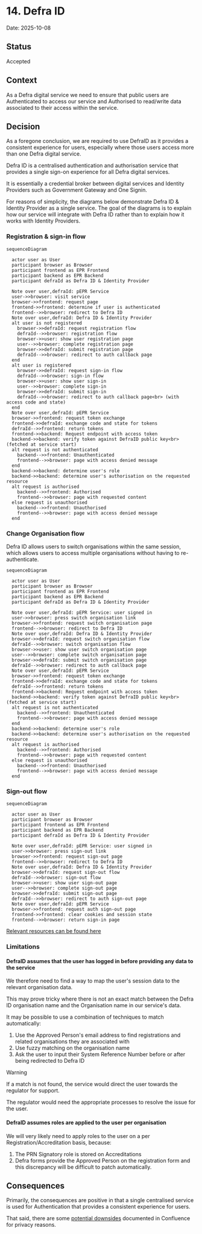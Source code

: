 # 14. Defra ID

Date: 2025-10-08

## Status

Accepted

## Context

As a Defra digital service we need to ensure that public users are Authenticated to access our service
and Authorised to read/write data associated to their access within the service.

## Decision

As a foregone conclusion, we are required to use DefraID as it provides a consistent experience for users,
especially where those users access more than one Defra digital service.

Defra ID is a centralised authentication and authorisation service that provides a single sign-on experience for all Defra digital services.

It is essentially a credential broker between digital services and Identity Providers such as Government Gateway and One Signin.

For reasons of simplicity, the diagrams below demonstrate Defra ID & Identity Provider as a single service.
The goal of the diagrams is to explain how our service will integrate with Defra ID rather than to explain how it works with Identity Providers.

### Registration & sign-in flow

```mermaid
sequenceDiagram

  actor user as User
  participant browser as Browser
  participant frontend as EPR Frontend
  participant backend as EPR Backend
  participant defraId as Defra ID & Identity Provider

  Note over user,defraId: pEPR Service
  user->>browser: visit service
  browser->>frontend: request page
  frontend->>frontend: determine if user is authenticated
  frontend-->>browser: redirect to Defra ID
  Note over user,defraId: Defra ID & Identity Provider
  alt user is not registered
    browser->>defraId: request registration flow
    defraId-->>browser: registration flow
    browser->>user: show user registration page
    user-->>browser: complete registration page
    browser->>defraId: submit registration page
    defraId-->>browser: redirect to auth callback page
  end
  alt user is registered
    browser->>defraId: request sign-in flow
    defraId-->>browser: sign-in flow
    browser->>user: show user sign-in
    user-->>browser: complete sign-in
    browser->>defraId: submit sign-in
    defraId-->>browser: redirect to auth callback page<br> (with access code and state)
  end
  Note over user,defraId: pEPR Service
  browser->>frontend: request token exchange
  frontend->>defraId: exchange code and state for tokens
  defraId-->>frontend: return tokens
  frontend->>backend: Request endpoint with access token
  backend->>backend: verify token against DefraID public key<br> (fetched at service start)
  alt request is not authenticated
    backend-->>frontend: Unauthenticated
    frontend-->>browser: page with access denied message
  end
  backend->>backend: determine user's role
  backend->>backend: determine user's authorisation on the requested resource
  alt request is authorised
    backend-->>frontend: Authorised
    frontend-->>browser: page with requested content
  else request is unauthorised
    backend-->>frontend: Unauthorised
    frontend-->>browser: page with access denied message
  end
```

### Change Organisation flow

Defra ID allows users to switch organisations within the same session, which allows users to access multiple organisations without having to re-authenticate.

```mermaid
sequenceDiagram

  actor user as User
  participant browser as Browser
  participant frontend as EPR Frontend
  participant backend as EPR Backend
  participant defraId as Defra ID & Identity Provider

  Note over user,defraId: pEPR Service: user signed in
  user->>browser: press switch organisation link
  browser->>frontend: request switch organisation page
  frontend-->>browser: redirect to Defra ID
  Note over user,defraId: Defra ID & Identity Provider
  browser->>defraId: request switch organisation flow
  defraId-->>browser: switch organisation flow
  browser->>user: show user switch organisation page
  user-->>browser: complete switch organisation page
  browser->>defraId: submit switch organisation page
  defraId-->>browser: redirect to auth callback page
  Note over user,defraId: pEPR Service
  browser->>frontend: request token exchange
  frontend->>defraId: exchange code and state for tokens
  defraId-->>frontend: return tokens
  frontend->>backend: Request endpoint with access token
  backend->>backend: verify token against DefraID public key<br> (fetched at service start)
  alt request is not authenticated
    backend-->>frontend: Unauthenticated
    frontend-->>browser: page with access denied message
  end
  backend->>backend: determine user's role
  backend->>backend: determine user's authorisation on the requested resource
  alt request is authorised
    backend-->>frontend: Authorised
    frontend-->>browser: page with requested content
  else request is unauthorised
    backend-->>frontend: Unauthorised
    frontend-->>browser: page with access denied message
  end
```

### Sign-out flow

```mermaid
sequenceDiagram

  actor user as User
  participant browser as Browser
  participant frontend as EPR Frontend
  participant backend as EPR Backend
  participant defraId as Defra ID & Identity Provider

  Note over user,defraId: pEPR Service: user signed in
  user->>browser: press sign-out link
  browser->>frontend: request sign-out page
  frontend-->>browser: redirect to Defra ID
  Note over user,defraId: Defra ID & Identity Provider
  browser->>defraId: request sign-out flow
  defraId-->>browser: sign-out flow
  browser->>user: show user sign-out page
  user-->>browser: complete sign-out page
  browser->>defraId: submit sign-out page
  defraId-->>browser: redirect to auth sign-out page
  Note over user,defraId: pEPR Service
  browser->>frontend: request auth sign-out page
  frontend->>frontend: clear cookies and session state
  frontend-->>browser: return sign-in page
```

[Relevant resources can be found here](https://eaflood.atlassian.net/wiki/spaces/MWR/pages/5952995350/Defra+ID)

### Limitations

#### DefraID assumes that the user has logged in before providing any data to the service

We therefore need to find a way to map the user's session data to the relevant organisation data.

This may prove tricky where there is not an exact match between the Defra ID organisation name and the Organisation name in our service's data.

It may be possible to use a combination of techniques to match automatically:

1. Use the Approved Person's email address to find registrations and related organisations they are associated with
2. Use fuzzy matching on the organisation name
3. Ask the user to input their System Reference Number before or after being redirected to Defra ID

> [!WARNING]
> If a match is not found, the service would direct the user towards the regulator for support.
>
> The regulator would need the appropriate processes to resolve the issue for the user.

#### DefraID assumes roles are applied to the user per organisation

We will very likely need to apply roles to the user on a per Registration/Accreditation basis, because:

1. The PRN Signatory role is stored on Accreditations
2. Defra forms provide the Approved Person on the registration form and this discrepancy will be difficult to patch automatically.

## Consequences

Primarily, the consequences are positive in that a single centralised service is used for Authentication that provides a consistent experience for users.

That said, there are some [potential downsides](https://eaflood.atlassian.net/wiki/spaces/MWR/pages/5966299368/Defra+ID+issues) documented in Confluence for privacy reasons.
